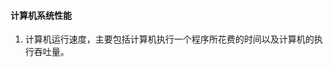 #### 计算机系统性能
1. 计算机运行速度，主要包括计算机执行一个程序所花费的时间以及计算机的执行吞吐量。
<!--stackedit_data:
eyJoaXN0b3J5IjpbNjMzNDA4MzA1XX0=
-->